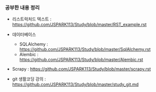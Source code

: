 ### 공부한 내용 정리

- 리스트럭처드 텍스트 : https://github.com/JSPARK113/Study/blob/master/RST_example.rst

- 데이터베이스
  - SQLAlchemy : https://github.com/JSPARK113/Study/blob/master/SqlAlchemy.rst
  - Alembic : https://github.com/JSPARK113/Study/blob/master/Alembic.rst

- Scrapy : https://github.com/JSPARK113/Study/blob/master/scrapy.rst

- git 생활코딩 강의 : https://github.com/JSPARK113/Study/blob/master/study_git.md
